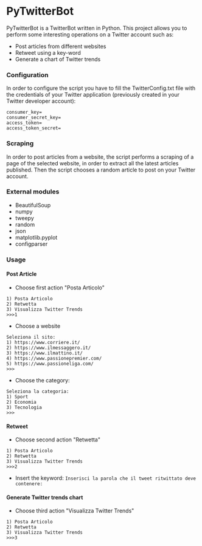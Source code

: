 # PyTwitterBot
PyTwitterBot is a TwitterBot written in Python. This project allows you to perform some interesting operations on a Twitter account such as: 
- Post articles from different websites
- Retweet using a key-word
- Generate a chart of Twitter trends

### Configuration
In order to configure the script you have to fill the TwitterConfig.txt file with the credentials of your Twitter application (previously created in your Twitter developer account):
```
consumer_key=
consumer_secret_key=
access_token=
access_token_secret=
```

### Scraping
In order to post articles from a website, the script performs a scraping of a page of the selected website, in order to extract all the latest articles published. Then the script chooses a random article to post on your Twitter account.

### External modules
- BeautifulSoup
- numpy 
- tweepy
- random
- json
- matplotlib.pyplot
- configparser

### Usage
#### Post Article
- Choose first action "Posta Articolo"
```
1) Posta Articolo
2) Retwetta
3) Visualizza Twitter Trends
>>>1
```
- Choose a website
```
Seleziona il sito:
1) https://www.corriere.it/
2) https://www.ilmessaggero.it/
3) https://www.ilmattino.it/
4) https://www.passionepremier.com/
5) https://www.passioneliga.com/
>>>
```
- Choose the category:
```
Seleziona la categoria:
1) Sport
2) Economia
3) Tecnologia
>>>
```

#### Retweet
- Choose second action "Retwetta"
```
1) Posta Articolo
2) Retwetta
3) Visualizza Twitter Trends
>>>2
```
- Insert the keyword:
`Inserisci la parola che il tweet ritwittato deve contenere: `

#### Generate Twitter trends chart
- Choose third action "Visualizza Twitter Trends"
```
1) Posta Articolo
2) Retwetta
3) Visualizza Twitter Trends
>>>3
```
